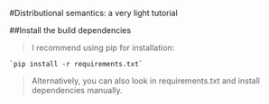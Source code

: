#Distributional semantics: a very light tutorial

##Install the build dependencies
>I recommend using pip for installation:

    `pip install -r requirements.txt`
    
>Alternatively, you can also look in requirements.txt and install dependencies manually.

